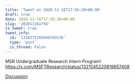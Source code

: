 ```yaml
---
title: 'Tweet on 2020-11-16T17:56:20+00:00'
draft: true
date: 2020-11-16T17:56:20+00:00
slug: '202011161756'
is_tweet: true
tweet_info:
  id: '1328275705046593536'
  type: 'post'
  is_thread: False
---
```




MSR Undergraduate Research Intern Program! <https://x.com/MSFTResearch/status/1321545220819857408>

[Discussion](https://x.com/sytelus/status/1328275705046593536)
